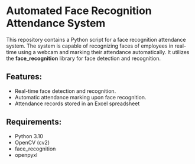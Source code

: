 <h1>Automated Face Recognition Attendance System</h1>

<p>This repository contains a Python script for a face recognition attendance system. The system is capable of recognizing faces of employees in real-time using a webcam and marking their attendance automatically. It utilizes the <strong>face_recognition</strong> library for face detection and recognition.</p>

<h2>Features:</h2>

<ul>
  <li>Real-time face detection and recognition.</li>
  <li>Automatic attendance marking upon face recognition.</li>
  <li>Attendance records stored in an Excel spreadsheet</li>
</ul>

<h2>Requirements:</h2>

<ul>
  <li>Python 3.10</li>
  <li>OpenCV (cv2)</li>
  <li>face_recognition</li>
  <li>openpyxl</li>
</ul>
